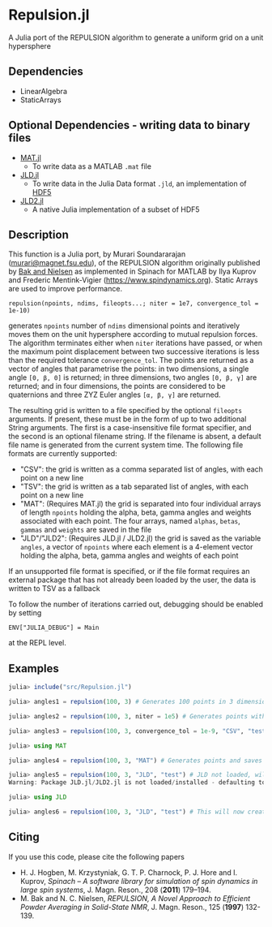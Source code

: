 # Repulsion.jl
A Julia port of the REPULSION algorithm to generate a uniform grid on a unit hypersphere

## Dependencies
- LinearAlgebra
- StaticArrays

## Optional Dependencies - writing data to binary files
- [MAT.jl](https://github.com/JuliaIO/MAT.jl)
  - To write data as a MATLAB `.mat` file
- [JLD.jl](https://github.com/JuliaIO/JLD.jl)
  - To write data in the Julia Data format `.jld`, an implementation of [HDF5](http://www.hdfgroup.org/HDF5/)
- [JLD2.jl](https://github.com/JuliaIO/JLD2.jl)
  - A native Julia implementation of a subset of HDF5
    
## Description
This function is a Julia port, by Murari Soundararajan (murari@magnet.fsu.edu), of the REPULSION algorithm originally published by [Bak and Nielsen](https://dx.doi.org/10.1006/jmre.1996.1087) as implemented in Spinach for MATLAB by Ilya Kuprov and Frederic Mentink-Vigier (https://www.spindynamics.org). Static Arrays are used to improve performance.

    repulsion(npoints, ndims, fileopts...; niter = 1e7, convergence_tol = 1e-10)
    
generates `npoints` number of `ndims` dimensional points and iteratively moves them on the unit hypersphere according to mutual repulsion forces. The algorithm terminates either when `niter` iterations have passed, or when the maximum point displacement between two successive iterations is less than the required tolerance `convergence_tol`. The points are returned as a vector of angles that parametrise the points: in two dimensions, a single angle `[0, β, 0]` is returned; in three dimensions, two angles `[0, β, γ]` are returned; and in four dimensions, the points are considered to be quaternions and three ZYZ Euler angles `[α, β, γ]` are returned.

The resulting grid is written to a file specified by the optional `fileopts` arguments. If present, these must be in the form of up to two additional String arguments. The first is a case-insensitive file format specifier, and the second is an optional filename string. If the filename is absent, a default file name is generated from the current system time. The following file formats are currently supported:
- "CSV": the grid is written as a comma separated list of angles, with each point on a new line
- "TSV": the grid is written as a tab separated list of angles, with each point on a new line
- "MAT": (Requires MAT.jl) the grid is separated into four individual arrays of length `npoints` holding the alpha, beta, gamma angles and weights associated with each point. The four arrays, named `alphas`, `betas`, `gammas` and `weights` are saved in the file
- "JLD"/"JLD2": (Requires JLD.jl / JLD2.jl) the grid is saved as the variable `angles`, a vector of `npoints` where each element is a 4-element vector holding the alpha, beta, gamma angles and weights of each point

If an unsupported file format is specified, or if the file format requires an external package that has not already been loaded by the user, the data is written to TSV as a fallback

To follow the number of iterations carried out, debugging should be enabled by setting

    ENV["JULIA_DEBUG"] = Main

at the REPL level.

## Examples

```julia
julia> include("src/Repulsion.jl")

julia> angles1 = repulsion(100, 3) # Generates 100 points in 3 dimensions with the default number of iterations and tolerance

julia> angles2 = repulsion(100, 3, niter = 1e5) # Generates points with the default tolerance, but stopping at 1e5 iterations

julia> angles3 = repulsion(100, 3, convergence_tol = 1e-9, "CSV", "test") # Generates points with a tolerance of 1e-9 and default iterations, and saves the angles as a CSV file named test.dat

julia> using MAT

julia> angles4 = repulsion(100, 3, "MAT") # Generates points and saves the angles and weights as separate variables. The current time in yyyymmddHH format is the filename

julia> angles5 = repulsion(100, 3, "JLD", "test") # JLD not loaded, will fall back to test.dat in TSV format
Warning: Package JLD.jl/JLD2.jl is not loaded/installed - defaulting to TSV file

julia> using JLD

julia> angles6 = repulsion(100, 3, "JLD", "test") # This will now create test.jld as a JLD file
```

## Citing
If you use this code, please cite the following papers
- H. J. Hogben, M. Krzystyniak, G. T. P. Charnock, P. J. Hore and I. Kuprov, *Spinach – A software library for simulation of spin dynamics in large spin systems*, J. Magn. Reson., 208 (**2011**) 179–194.
- M. Bak and N. C. Nielsen, *REPULSION, A Novel Approach to Efficient Powder Averaging in Solid-State NMR*, J. Magn. Reson., 125 (**1997**) 132-139. 
